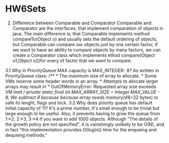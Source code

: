 # HW6Sets
2. Difference between Comparable and Comparator
Comparable and Comparator are the interfaces, that implement comparation of objects in java. 
The main difference is, that Comparable implements method compareTo(Object o) and usually sets the default ordering of objects, 
but Comparable can compare our objects just by one certain factor, if we want to have an ability to compare objects by many factors,
we can create a Comparator class which implements ethod compare(Object o1,Object o2)for every of factor that we want to compare.

3.1 Why in PriorityQueue MAX capacity is MAX_INTEGER- 8?
As written in PriorityQueue class:
   /**
     * The maximum size of array to allocate.
     * Some VMs reserve some header words in an array.
     * Attempts to allocate larger arrays may result in
     * OutOfMemoryError: Requested array size exceeds VM limit
     */
    private static final int MAX_ARRAY_SIZE = Integer.MAX_VALUE - 8;
 We subtract 8 because because array needs memory(4*8=32 bytes) to safe its lenght, flags and lock.
 3.2 Why does priority queue has default initial capacity of 11?
 It's a prime number, it's small enough to be trivial but large enough to be useful. Also, it prevents having to grow the queue from 1->2,   2->3, 3->4 if you want to add 1000 objects. Although "The details of the growth policy are not specified", it is vanishingly unlikely to be O(N), and in fact "this implementation provides O(log(n)) time for the enqueing and dequeing methods."
